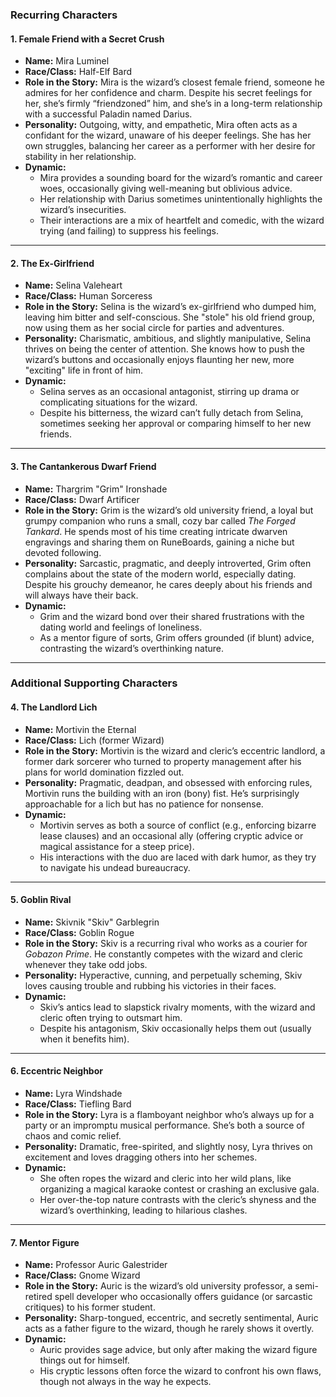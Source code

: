 ### **Recurring Characters**

#### **1. Female Friend with a Secret Crush**

- **Name:** Mira Luminel
- **Race/Class:** Half-Elf Bard
- **Role in the Story:** Mira is the wizard’s closest female friend, someone he admires for her confidence and charm. Despite his secret feelings for her, she’s firmly “friendzoned” him, and she’s in a long-term relationship with a successful Paladin named Darius.
- **Personality:** Outgoing, witty, and empathetic, Mira often acts as a confidant for the wizard, unaware of his deeper feelings. She has her own struggles, balancing her career as a performer with her desire for stability in her relationship.
- **Dynamic:**
    - Mira provides a sounding board for the wizard’s romantic and career woes, occasionally giving well-meaning but oblivious advice.
    - Her relationship with Darius sometimes unintentionally highlights the wizard’s insecurities.
    - Their interactions are a mix of heartfelt and comedic, with the wizard trying (and failing) to suppress his feelings.

---

#### **2. The Ex-Girlfriend**

- **Name:** Selina Valeheart
- **Race/Class:** Human Sorceress
- **Role in the Story:** Selina is the wizard’s ex-girlfriend who dumped him, leaving him bitter and self-conscious. She "stole" his old friend group, now using them as her social circle for parties and adventures.
- **Personality:** Charismatic, ambitious, and slightly manipulative, Selina thrives on being the center of attention. She knows how to push the wizard’s buttons and occasionally enjoys flaunting her new, more "exciting" life in front of him.
- **Dynamic:**
    - Selina serves as an occasional antagonist, stirring up drama or complicating situations for the wizard.
    - Despite his bitterness, the wizard can’t fully detach from Selina, sometimes seeking her approval or comparing himself to her new friends.

---

#### **3. The Cantankerous Dwarf Friend**

- **Name:** Thargrim "Grim" Ironshade
- **Race/Class:** Dwarf Artificer
- **Role in the Story:** Grim is the wizard’s old university friend, a loyal but grumpy companion who runs a small, cozy bar called _The Forged Tankard_. He spends most of his time creating intricate dwarven engravings and sharing them on RuneBoards, gaining a niche but devoted following.
- **Personality:** Sarcastic, pragmatic, and deeply introverted, Grim often complains about the state of the modern world, especially dating. Despite his grouchy demeanor, he cares deeply about his friends and will always have their back.
- **Dynamic:**
    - Grim and the wizard bond over their shared frustrations with the dating world and feelings of loneliness.
    - As a mentor figure of sorts, Grim offers grounded (if blunt) advice, contrasting the wizard’s overthinking nature.

---

### **Additional Supporting Characters**

#### **4. The Landlord Lich**

- **Name:** Mortivin the Eternal
- **Race/Class:** Lich (former Wizard)
- **Role in the Story:** Mortivin is the wizard and cleric’s eccentric landlord, a former dark sorcerer who turned to property management after his plans for world domination fizzled out.
- **Personality:** Pragmatic, deadpan, and obsessed with enforcing rules, Mortivin runs the building with an iron (bony) fist. He’s surprisingly approachable for a lich but has no patience for nonsense.
- **Dynamic:**
    - Mortivin serves as both a source of conflict (e.g., enforcing bizarre lease clauses) and an occasional ally (offering cryptic advice or magical assistance for a steep price).
    - His interactions with the duo are laced with dark humor, as they try to navigate his undead bureaucracy.

---

#### **5. Goblin Rival**

- **Name:** Skivnik "Skiv" Garblegrin
- **Race/Class:** Goblin Rogue
- **Role in the Story:** Skiv is a recurring rival who works as a courier for _Gobazon Prime_. He constantly competes with the wizard and cleric whenever they take odd jobs.
- **Personality:** Hyperactive, cunning, and perpetually scheming, Skiv loves causing trouble and rubbing his victories in their faces.
- **Dynamic:**
    - Skiv’s antics lead to slapstick rivalry moments, with the wizard and cleric often trying to outsmart him.
    - Despite his antagonism, Skiv occasionally helps them out (usually when it benefits him).

---

#### **6. Eccentric Neighbor**

- **Name:** Lyra Windshade
- **Race/Class:** Tiefling Bard
- **Role in the Story:** Lyra is a flamboyant neighbor who’s always up for a party or an impromptu musical performance. She’s both a source of chaos and comic relief.
- **Personality:** Dramatic, free-spirited, and slightly nosy, Lyra thrives on excitement and loves dragging others into her schemes.
- **Dynamic:**
    - She often ropes the wizard and cleric into her wild plans, like organizing a magical karaoke contest or crashing an exclusive gala.
    - Her over-the-top nature contrasts with the cleric’s shyness and the wizard’s overthinking, leading to hilarious clashes.

---

#### **7. Mentor Figure**

- **Name:** Professor Auric Galestrider
- **Race/Class:** Gnome Wizard
- **Role in the Story:** Auric is the wizard’s old university professor, a semi-retired spell developer who occasionally offers guidance (or sarcastic critiques) to his former student.
- **Personality:** Sharp-tongued, eccentric, and secretly sentimental, Auric acts as a father figure to the wizard, though he rarely shows it overtly.
- **Dynamic:**
    - Auric provides sage advice, but only after making the wizard figure things out for himself.
    - His cryptic lessons often force the wizard to confront his own flaws, though not always in the way he expects.

